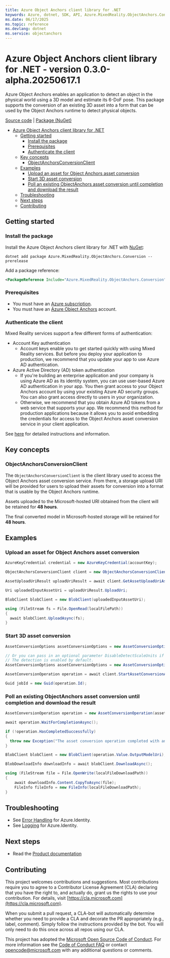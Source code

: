```yaml
---
title: Azure Object Anchors client library for .NET
keywords: Azure, dotnet, SDK, API, Azure.MixedReality.ObjectAnchors.Conversion, objectanchors
ms.date: 06/17/2025
ms.topic: reference
ms.devlang: dotnet
ms.service: objectanchors
---
```

# Azure Object Anchors client library for .NET - version 0.3.0-alpha.20250617.1 


Azure Object Anchors enables an application to detect an object in the physical world using a 3D model and estimate its 6-DoF pose. This package supports the conversion of an existing 3D asset into a form that can be used by the Object Anchors runtime to detect physical objects.

[Source code](https://github.com/Azure/azure-sdk-for-net/tree/main/sdk/objectanchors/Azure.MixedReality.ObjectAnchors.Conversion/src) | [Package (NuGet)](https://www.nuget.org/packages/Azure.MixedReality.ObjectAnchors.Conversion/)

- [Azure Object Anchors client library for .NET](#azure-object-anchors-client-library-for-net)
  - [Getting started](#getting-started)
    - [Install the package](#install-the-package)
    - [Prerequisites](#prerequisites)
    - [Authenticate the client](#authenticate-the-client)
  - [Key concepts](#key-concepts)
    - [ObjectAnchorsConversionClient](#objectanchorsconversionclient)
  - [Examples](#examples)
    - [Upload an asset for Object Anchors asset conversion](#upload-an-asset-for-object-anchors-asset-conversion)
    - [Start 3D asset conversion](#start-3d-asset-conversion)
    - [Poll an existing ObjectAnchors asset conversion until completion and download the result](#poll-an-existing-objectanchors-asset-conversion-until-completion-and-download-the-result)
  - [Troubleshooting](#troubleshooting)
  - [Next steps](#next-steps)
  - [Contributing](#contributing)

## Getting started

### Install the package

Install the Azure Object Anchors client library for .NET with [NuGet](https://www.nuget.org/):

```dotnetcli
dotnet add package Azure.MixedReality.ObjectAnchors.Conversion --prerelease
```

Add a package reference:

```xml
<PackageReference Include="Azure.MixedReality.ObjectAnchors.Conversion" Version="0.1.0-beta.0" />
```

### Prerequisites

- You must have an [Azure subscription](https://azure.microsoft.com/free/dotnet/).
- You must have an [Azure Object Anchors](https://review.learn.microsoft.com/azure/object-anchors/) account.

### Authenticate the client

Mixed Reality services support a few different forms of authentication:

- Account Key authentication
  - Account keys enable you to get started quickly with using Mixed Reality services. But before you deploy your application
    to production, we recommend that you update your app to use Azure AD authentication.
- Azure Active Directory (AD) token authentication
  - If you're building an enterprise application and your company is using Azure AD as its identity system, you can use
    user-based Azure AD authentication in your app. You then grant access to your Object Anchors account by using your
    existing Azure AD security groups. You can also grant access directly to users in your organization.
  - Otherwise, we recommend that you obtain Azure AD tokens from a web service that supports your app. We recommend this
    method for production applications because it allows you to avoid embedding the credentials for access to the Object Anchors asset conversion service in your client application.

See [here](https://learn.microsoft.com/azure/spatial-anchors/concepts/authentication) for detailed instructions and information.

## Key concepts

### ObjectAnchorsConversionClient

The `ObjectAnchorsConversionClient` is the client library used to access the Object Anchors asset conversion service. From there, a storage upload URI will be provided for users to upload their assets for conversion into a format that is usable by the Object Anchors runtime.

Assets uploaded to the Microsoft-hosted URI obtained from the client will be retained for **48 hours**.

The final converted model in Microsoft-hosted storage will be retained for **48 hours**. 

## Examples

### Upload an asset for Object Anchors asset conversion

```csharp
AzureKeyCredential credential = new AzureKeyCredential(accountKey);

ObjectAnchorsConversionClient client = new ObjectAnchorsConversionClient(accountId, accountDomain, credential);

AssetUploadUriResult uploadUriResult = await client.GetAssetUploadUriAsync();

Uri uploadedInputAssetUri = uploadUriResult.UploadUri;

BlobClient blobClient = new BlobClient(uploadedInputAssetUri);

using (FileStream fs = File.OpenRead(localFilePath))
{
  await blobClient.UploadAsync(fs);
}
```

### Start 3D asset conversion

```csharp
AssetConversionOptions assetConversionOptions = new AssetConversionOptions(uploadedInputAssetUri, AssetFileType.FromFilePath(localFilePath), assetGravity, scale);

// Or you can pass in an optional parameter DisableDetectScaleUnits if you are converting a FBX, specifying whether or not you want to disable automatic detection of the embedded scale units. 
// The detection is enabled by default.
AssetConversionOptions assetConversionOptions = new AssetConversionOptions(uploadedInputAssetUri, AssetFileType.FromFilePath(localFilePath), assetGravity, scale, disableDetectScaleUnits: true);

AssetConversionOperation operation = await client.StartAssetConversionAsync(assetConversionOptions);

Guid jobId = new Guid(operation.Id);
```

### Poll an existing ObjectAnchors asset conversion until completion and download the result

```csharp
AssetConversionOperation operation = new AssetConversionOperation(assetConversionJobId, client);

await operation.WaitForCompletionAsync();

if (!operation.HasCompletedSuccessfully)
{
  throw new Exception("The asset conversion operation completed with an unsuccessful status");
}

BlobClient blobClient = new BlobClient(operation.Value.OutputModelUri);

BlobDownloadInfo downloadInfo = await blobClient.DownloadAsync();

using (FileStream file = File.OpenWrite(localFileDownloadPath))
{
    await downloadInfo.Content.CopyToAsync(file);
    FileInfo fileInfo = new FileInfo(localFileDownloadPath);
}
```

## Troubleshooting

- See [Error Handling](https://github.com/Azure/azure-sdk-for-net/blob/main/sdk/identity/Azure.Identity/README.md#error-handling) for Azure.Identity.
- See [Logging](https://github.com/Azure/azure-sdk-for-net/blob/main/sdk/identity/Azure.Identity/README.md#logging) for Azure.Identity.

## Next steps

- Read the [Product documentation](https://review.learn.microsoft.com/azure/object-anchors/)

## Contributing

This project welcomes contributions and suggestions. Most contributions require you to agree to a Contributor License
Agreement (CLA) declaring that you have the right to, and actually do, grant us the rights to use your contribution.
For details, visit [https://cla.microsoft.com](https://cla.microsoft.com).

When you submit a pull request, a CLA-bot will automatically determine whether you need to provide a CLA and decorate the
PR appropriately (e.g., label, comment). Simply follow the instructions provided by the bot. You will only need to do this
once across all repos using our CLA.

This project has adopted the [Microsoft Open Source Code of Conduct](https://opensource.microsoft.com/codeofconduct/).
For more information see the [Code of Conduct FAQ](https://opensource.microsoft.com/codeofconduct/faq/) or contact
[opencode@microsoft.com](mailto:opencode@microsoft.com) with any additional questions or comments.

